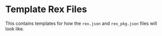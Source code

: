 # Template Rex Files

This contains templates for how the `rex.json` and `rex_pkg.json` files will look like.
